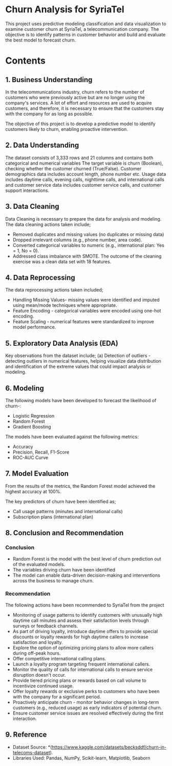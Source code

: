 # Churn Analysis for SyriaTel
 
This project uses predictive modeling classification and data visualization to examine customer churn at SyriaTel, a telecommunication company. The objective is to identify patterns in customer behavior and build and evaluate the best model to forecast churn.

# Contents
## 1. Business Understanding
In the telecommunications industry, churn refers to the number of customers who were previously active but are no longer using the company's services. A lot of effort and resources are used to acquire customers, and therefore, it is necessary to ensure that the customers stay with the company for as long as possible.

The objective of this project is to develop a predictive model to identify customers likely to churn, enabling proactive intervention.

## 2. Data Understanding
The dataset consists of 3,333 rows and 21 columns and contains both categorical and numerical variables
The target variable is churn (Boolean), checking whether the customer churned (True/False). Customer demographics data includes account length, phone number etc.
Usage data includes daytime calls, evening calls, nighttime calls, and international calls and customer service data includes customer service calls, and customer support interactions.

## 3. Data Cleaning
Data Cleaning is necessary to prepare the data for analysis and modeling. The data cleaning actions taken include;
- Removed duplicates and missing values (no duplicates or missing data)   
- Dropped irrelevant columns (e.g., phone number, area code).      
- Converted categorical variables to numeric (e.g., international plan: Yes = 1, No = 0).      
- Addressed class imbalance with SMOTE. 
The outcome of the cleaning exercise was a clean data set with 18 features.

## 4. Data Reprocessing
The data reprocessing actions taken included;
 - Handling Missing Values- missing values were identified and imputed using mean/mode techniques where appropriate.
- Feature Encoding - categorical variables were encoded using one-hot encoding.
- Feature Scaling - numerical features were standardized to improve model performance.





## 5. Exploratory Data Analysis (EDA)
Key observations from the dataset include;
(a) Detection of outliers - detecting outliers in numerical features, helping visualize data distribution and identification of the extreme values that could impact analysis or modeling.



## 6. Modeling
The following models have been developed to forecast the likelihood of churn-:
- Logistic Regression
- Random Forest
- Gradient Boosting

The models have been evaluated against the following metrics:
- Accuracy
- Precision, Recall, F1-Score
- ROC-AUC Curve
  
## 7. Model Evaluation
From the results of the metrics, the Random Forest model achieved the highest accuracy at 100%.

The key predictors of churn have been identified as;
- Call usage patterns (minutes and international calls)
- Subscription plans (international plan)
  
## 8. Conclusion and Recommendation
### Conclusion
- Random Forest is the model with the best level of churn prediction out of the evaluated models.
- The variables driving churn have been identified
- The model can enable data-driven decision-making and interventions across the business to manage churn.

### Recommendation
The following actions have been recommended to SyriaTel from the project
- Monitoring of usage patterns to identify customers with unusually high daytime call minutes and assess their satisfaction levels through surveys or feedback channels.
- As part of driving loyalty, introduce daytime offers to provide special discounts or loyalty rewards for high daytime callers to increase satisfaction and loyalty.
- Explore the option of optimizing pricing plans to allow more callers during off-peak hours.
- Offer competitive international calling plans.
- Launch a loyalty program targeting frequent international callers. 
- Monitor the quality of calls for international calls to ensure service disruption doesn't occur. 
- Provide tiered pricing plans or rewards based on call volume to incentivize continued usage.
- Offer loyalty rewards or exclusive perks to customers who have been with the company for a significant period.
- Proactively anticipate churn - monitor behavior changes in long-term customers (e.g., reduced usage) as early indicators of potential churn.
- Ensure customer service issues are resolved effectively during the first interaction.

## 9. Reference
- Dataset Source: *(https://www.kaggle.com/datasets/becksddf/churn-in-telecoms-dataset).
- Libraries Used: Pandas, NumPy, Scikit-learn, Matplotlib, Seaborn
